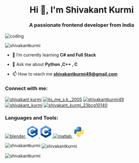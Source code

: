 <h1 align="center">Hi 👋, I'm Shivakant Kurmi</h1>
<h3 align="center">A passionate frontend developer from India</h3>
<img align="center" alt="coding" src="https://user-images.githubusercontent.com/74038190/241765440-80728820-e06b-4f96-9c9e-9df46f0cc0a5.gif">

<p align="left"> <img src="https://komarev.com/ghpvc/?username=shivakantkurmi&label=Profile%20views&color=0e75b6&style=flat" alt="shivakantkurmi" /> </p>

- 🌱 I’m currently learning **C# and Full Stack**

- 💬 Ask me about **Python ,C++ , C**

- 📫 How to reach me **shivakantkurmi49@gmail.com**

<h3 align="left">Connect with me:</h3>
<p align="left">
<a href="www.linkedin.com/in/shivakant-kurmi-15339428a" target="blank"><img align="center" src="https://raw.githubusercontent.com/rahuldkjain/github-profile-readme-generator/master/src/images/icons/Social/linked-in-alt.svg" alt="shivakant kurmi" height="30" width="40" /></a>
<a href="https://instagram.com/its_me_s.k._2005" target="blank"><img align="center" src="https://raw.githubusercontent.com/rahuldkjain/github-profile-readme-generator/master/src/images/icons/Social/instagram.svg" alt="its_me_s.k._2005" height="30" width="40" /></a>
<a href="https://www.hackerrank.com/shivakantkurmi49" target="blank"><img align="center" src="https://raw.githubusercontent.com/rahuldkjain/github-profile-readme-generator/master/src/images/icons/Social/hackerrank.svg" alt="shivakantkurmi49" height="30" width="40" /></a>
<a href="https://www.leetcode.com/shivakant_kurmi" target="blank"><img align="center" src="https://raw.githubusercontent.com/rahuldkjain/github-profile-readme-generator/master/src/images/icons/Social/leet-code.svg" alt="shivakant_kurmi" height="30" width="40" /></a>
<a href="https://auth.geeksforgeeks.org/user/shivakant_kurmi_23bcg10140" target="blank"><img align="center" src="https://raw.githubusercontent.com/rahuldkjain/github-profile-readme-generator/master/src/images/icons/Social/geeks-for-geeks.svg" alt="shivakant_kurmi_23bcg10140" height="30" width="40" /></a>
</p>

<h3 align="left">Languages and Tools:</h3>
<p align="left"> <a href="https://www.blender.org/" target="_blank" rel="noreferrer"> <img src="https://download.blender.org/branding/community/blender_community_badge_white.svg" alt="blender" width="40" height="40"/> </a> <a href="https://www.cprogramming.com/" target="_blank" rel="noreferrer"> <img src="https://raw.githubusercontent.com/devicons/devicon/master/icons/c/c-original.svg" alt="c" width="40" height="40"/> </a> <a href="https://www.w3schools.com/cpp/" target="_blank" rel="noreferrer"> <img src="https://raw.githubusercontent.com/devicons/devicon/master/icons/cplusplus/cplusplus-original.svg" alt="cplusplus" width="40" height="40"/> </a> <a href="https://www.mathworks.com/" target="_blank" rel="noreferrer"> <img src="https://upload.wikimedia.org/wikipedia/commons/2/21/Matlab_Logo.png" alt="matlab" width="40" height="40"/> </a> <a href="https://www.python.org" target="_blank" rel="noreferrer"> <img src="https://raw.githubusercontent.com/devicons/devicon/master/icons/python/python-original.svg" alt="python" width="40" height="40"/> </a> </p>

<p><img align="left" src="https://github-readme-stats.vercel.app/api/top-langs?username=shivakantkurmi&show_icons=true&locale=en&layout=compact" alt="shivakantkurmi" /></p>

<p>&nbsp;<img align="center" src="https://github-readme-stats.vercel.app/api?username=shivakantkurmi&show_icons=true&locale=en" alt="shivakantkurmi" /></p>

<p><img align="center" src="https://github-readme-streak-stats.herokuapp.com/?user=shivakantkurmi&" alt="shivakantkurmi" /></p>
